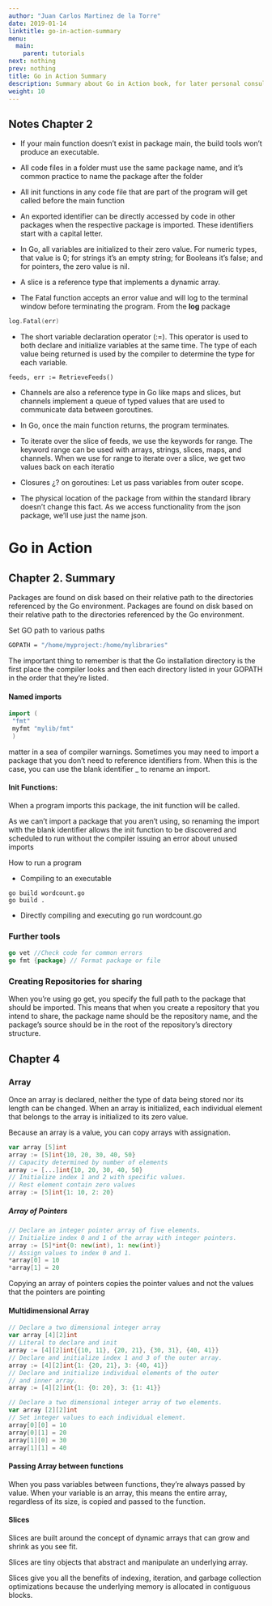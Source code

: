 ```yaml
---
author: "Juan Carlos Martinez de la Torre"
date: 2019-01-14
linktitle: go-in-action-summary
menu:
  main:
    parent: tutorials
next: nothing
prev: nothing
title: Go in Action Summary
description: Summary about Go in Action book, for later personal consulting on Go development.
weight: 10
---
```



## Notes Chapter 2

* If your main function doesn’t exist in package main, the build tools won’t produce an executable.

* All code files in a folder must use the same package name, and it’s common practice to name the package after the folder

* All init functions in any code file that are part of the program will get called before
the main function

*  An exported
identifier can be directly accessed by code in other packages when the respective
package is imported. These identifiers start with a capital letter. 

* In Go, all variables are initialized to their zero value. For numeric types, that value
is 0; for strings it’s an empty string; for Booleans it’s false; and for pointers, the zero
value is nil.

*  A slice is a reference type that implements a dynamic array. 

* The Fatal function accepts an error value and will log to the terminal window before
terminating the program. From the **log** package

```Go
log.Fatal(err)
```

* The short variable declaration operator (:=). This operator is
used to both declare and initialize variables at the same time. The type of each value
being returned is used by the compiler to determine the type for each variable.

```
feeds, err := RetrieveFeeds()
```

* Channels are also a reference type in Go like maps and slices, but channels implement a queue of typed values that are used to communicate data between goroutines.

* In Go, once the main function returns, the program terminates.

* To iterate over the slice of feeds, we use
the keywords for range. The keyword range can be used with arrays, strings, slices,
maps, and channels. When we use for range to iterate over a slice, we get two values
back on each iteratio

* Closures ¿? on goroutines: Let us pass variables from outer scope.

* The physical location of the package from within the standard library
doesn’t change this fact. As we access functionality from the json package, we’ll use
just the name json.


# Go in Action

## Chapter 2. Summary


Packages are found on disk based on their relative path to the directories referenced
by the Go environment.
Packages are found on disk based on their relative path to the directories referenced
by the Go environment.


Set GO path to various paths
```Bash
GOPATH = "/home/myproject:/home/mylibraries"
```

The important thing to remember is that the Go installation directory is the
first place the compiler looks and then each directory listed in your GOPATH in the
order that they’re listed.

#### Named imports

```go
import (
 "fmt"
 myfmt "mylib/fmt"
 )
 ```

matter in a sea of compiler warnings.
Sometimes you may need to import a package that you don’t need to reference
identifiers from. When this is
the case, you can use the blank identifier _ to rename an import.

#### Init Functions:
When a program imports this package, the init function will be called.

As we can’t import a package that you aren’t using, so renaming the
import with the blank identifier allows the init function to be discovered and scheduled to run without the compiler issuing an error about unused imports

How to run a program 

* Compiling to an executable
```
go build wordcount.go
go build .
```
* Directly compiling and executing
go run wordcount.go


### Further tools
```Go
go vet //Check code for common errors 
go fmt {package} // Format package or file
```

### Creating Repositories for sharing

When you’re using go get, you specify the full path to the package that should be
imported. This means that when you create a repository that you intend to share, the
package name should be the repository name, and the package’s source should be in
the root of the repository’s directory structure.


## Chapter 4

### Array

Once an array is declared, neither the type of data being stored nor its length can be
changed. When an array is initialized, each individual element that belongs to the array is initialized to its zero value.

Because an array is a value, you can copy arrays with assignation.
```Go
var array [5]int
array := [5]int{10, 20, 30, 40, 50}
// Capacity determined by number of elements
array := [...]int{10, 20, 30, 40, 50} 
// Initialize index 1 and 2 with specific values.
// Rest element contain zero values
array := [5]int{1: 10, 2: 20} 
```

##### Array of Pointers

```Go
// Declare an integer pointer array of five elements.
// Initialize index 0 and 1 of the array with integer pointers.
array := [5]*int{0: new(int), 1: new(int)}
// Assign values to index 0 and 1.
*array[0] = 10
*array[1] = 20
```

Copying an array of pointers copies the pointer values and not the values that the
pointers are pointing

#### Multidimensional Array
```Go
// Declare a two dimensional integer array 
var array [4][2]int
// Literal to declare and init
array := [4][2]int{{10, 11}, {20, 21}, {30, 31}, {40, 41}}
// Declare and initialize index 1 and 3 of the outer array.
array := [4][2]int{1: {20, 21}, 3: {40, 41}}
// Declare and initialize individual elements of the outer
// and inner array.
array := [4][2]int{1: {0: 20}, 3: {1: 41}}

// Declare a two dimensional integer array of two elements.
var array [2][2]int
// Set integer values to each individual element.
array[0][0] = 10
array[0][1] = 20
array[1][0] = 30
array[1][1] = 40
```

#### Passing Array between functions

When you pass variables between functions, they’re always
passed by value. When your variable is an array, this means the entire array, regardless
of its size, is copied and passed to the function.

#### Slices

Slices are built around the concept of dynamic arrays that can grow and
shrink as you see fit. 

Slices are tiny objects that abstract and manipulate an underlying array.

Slices give you all the benefits of indexing, iteration, and garbage collection optimizations
because the underlying memory is allocated in contiguous blocks.